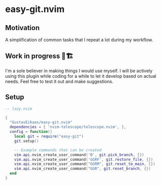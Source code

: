 # easy-git.nvim

## Motivation

A simplification of common tasks that I repeat a lot during my workflow.

## Work in progress 🚧🏗

I'm a sole believer in making things I would use myself. I will be actively using this plugin while coding for a while to let it develop based on actual needs. 
Feel free to test it out and make suggestions.

## Setup

```lua
-- lazy.nvim

{
  "GustavEikaas/easy-git.nvim"
  dependencies = { 'nvim-telescope/telescope.nvim', },
  config = function()
    local git = require("easy-git")
    git.setup()

    -- Example commands that can be created
    vim.api.nvim_create_user_command('B', git.pick_branch, {})
    vim.api.nvim_create_user_command('GGRF', git.restore_file, {})
    vim.api.nvim_create_user_command("GGRM", git.reset_to_main, {})
    vim.api.nvim_create_user_command("GGR", git.reset_branch, {})
  end
}
```

